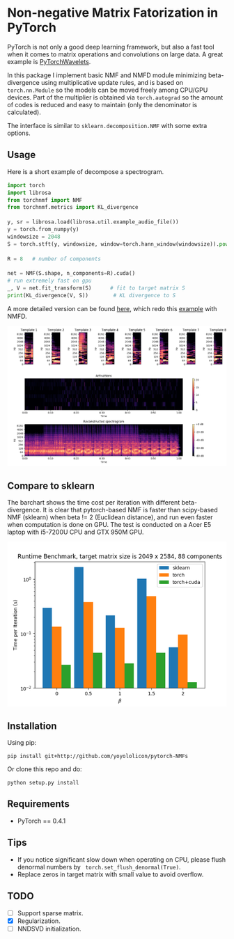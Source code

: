 # Non-negative Matrix Fatorization in PyTorch

PyTorch is not only a good deep learning framework, but also a fast tool when it comes to matrix operations and convolutions on large data.
A great example is [PyTorchWavelets](http://github.com/tomrunia/PyTorchWavelets).
 
In this package I implement basic NMF and NMFD module minimizing beta-divergence using multiplicative update rules, 
and is based on `torch.nn.Module` so the models can be moved freely among CPU/GPU devices.
Part of the multiplier is obtained via `torch.autograd` so the amount of codes is reduced and easy to maintain 
(only the denominator is calculated).

The interface is similar to `sklearn.decomposition.NMF` with some extra options.

## Usage

Here is a short example of decompose a spectrogram.

```python
import torch
import librosa
from torchnmf import NMF
from torchnmf.metrics import KL_divergence

y, sr = librosa.load(librosa.util.example_audio_file())
y = torch.from_numpy(y)
windowsize = 2048
S = torch.stft(y, windowsize, window=torch.hann_window(windowsize)).pow(2).sum(2).sqrt().cuda()

R = 8   # number of components

net = NMF(S.shape, n_components=R).cuda()
# run extremely fast on gpu
_, V = net.fit_transform(S)      # fit to target matrix S
print(KL_divergence(V, S))        # KL divergence to S
```
A more detailed version can be found [here](tests/librosa_example.py), which redo this [example](https://librosa.github.io/librosa/generated/librosa.decompose.decompose.html#librosa.decompose.decompose)
with NMFD.

![](tests/librosa_example.png)

## Compare to sklearn

The barchart shows the time cost per iteration with different beta-divergence.
It is clear that pytorch-based NMF is faster than scipy-based NMF (sklearn) when beta != 2 (Euclidean distance), 
and run even faster when computation is done on GPU. The test is conducted on a Acer E5 laptop with i5-7200U CPU and GTX 950M GPU.

![](tests/performance.png) 

## Installation

Using pip:
```
pip install git+http://github.com/yoyololicon/pytorch-NMFs
```

Or clone this repo and do:
```
python setup.py install
```

## Requirements

* PyTorch == 0.4.1

## Tips

* If you notice significant slow down when operating on CPU, please flush denormal numbers by `
torch.set_flush_denormal(True)`.
* Replace zeros in target matrix with small value to avoid overflow.

## TODO

- [ ] Support sparse matrix.
- [x] Regularization.
- [ ] NNDSVD initialization.